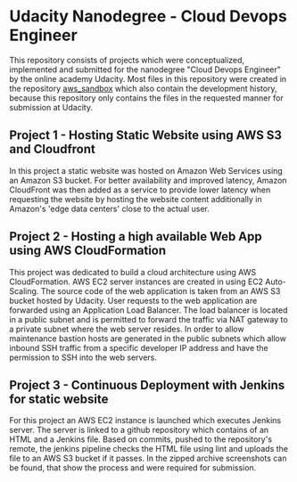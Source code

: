 # Udacity Nanodegree - Cloud Devops Engineer

This repository consists of projects which were conceptualized, implemented and submitted for the nanodegree "Cloud Devops Engineer" by the online academy Udacity. Most files in this repository were created in the repository [aws_sandbox](https://github.com/DerNeuburger/aws_sandbox) which also contain the development history, because this repository only contains the files in the requested manner for submission at Udacity.

## Project 1 - Hosting Static Website using AWS S3 and Cloudfront

In this project a static website was hosted on Amazon Web Services using an Amazon S3 bucket. For better availability and improved latency, Amazon CloudFront was then added as a service to provide lower latency when requesting the website by hosting the website content additionally in Amazon's 'edge data centers' close to the actual user.

## Project 2 - Hosting a high available Web App using AWS CloudFormation

This project was dedicated to build a cloud architecture using AWS CloudFormation. AWS EC2 server instances are created in using EC2 Auto-Scaling. The source code of the web application is taken from an AWS S3 bucket hosted by Udacity. User requests to the web application are forwarded using an Application Load Balancer. The load balancer is located in a public subnet and is permitted to forward the traffic via NAT gateway to a private subnet where the web server resides. In order to allow maintenance bastion hosts are generated in the public subnets which allow inbound SSH traffic from a specific developer IP address and have the permission to SSH into the web servers. 

## Project 3 - Continuous Deployment with Jenkins for static website

For this project an AWS EC2 instance is launched which executes Jenkins server. The server is linked to a github repository which contains of an HTML and a Jenkins file. Based on commits, pushed to the repository's remote, the jenkins pipeline checks the HTML file using lint and uploads the file to an AWS S3 bucket if it passes. In the zipped archive screenshots can be found, that show the process and were required for submission.
